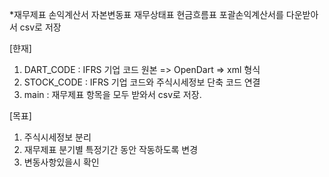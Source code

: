 *재무제표 손익계산서 자본변동표 재무상태표 현금흐름표 포괄손익계산서를 다운받아서 csv로 저장


[햔재]
1. DART_CODE : IFRS 기업 코드 원본 => OpenDart => xml 형식
2. STOCK_CODE : IFRS 기업 코드와 주식시세정보 단축 코드 연결
3. main : 재무제표 항목을 모두 받와서 csv로 저장.

[목표]
1. 주식시세정보 분리
2. 재무제표 분기별 특정기간 동안 작동하도록 변경
3. 변동사항있을시 확인
